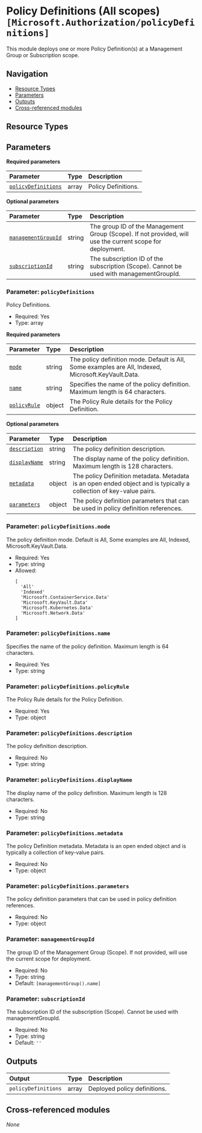 # Policy Definitions (All scopes) `[Microsoft.Authorization/policyDefinitions]`

This module deploys one or more Policy Definition(s) at a Management Group or Subscription scope.

## Navigation

- [Resource Types](#Resource-Types)
- [Parameters](#Parameters)
- [Outputs](#Outputs)
- [Cross-referenced modules](#Cross-referenced-modules)

## Resource Types

## Parameters

**Required parameters**

| Parameter | Type | Description |
| :-- | :-- | :-- |
| [`policyDefinitions`](#parameter-policydefinitions) | array | Policy Definitions. |

**Optional parameters**

| Parameter | Type | Description |
| :-- | :-- | :-- |
| [`managementGroupId`](#parameter-managementgroupid) | string | The group ID of the Management Group (Scope). If not provided, will use the current scope for deployment. |
| [`subscriptionId`](#parameter-subscriptionid) | string | The subscription ID of the subscription (Scope). Cannot be used with managementGroupId. |

### Parameter: `policyDefinitions`

Policy Definitions.

- Required: Yes
- Type: array

**Required parameters**

| Parameter | Type | Description |
| :-- | :-- | :-- |
| [`mode`](#parameter-policydefinitionsmode) | string | The policy definition mode. Default is All, Some examples are All, Indexed, Microsoft.KeyVault.Data. |
| [`name`](#parameter-policydefinitionsname) | string | Specifies the name of the policy definition. Maximum length is 64 characters. |
| [`policyRule`](#parameter-policydefinitionspolicyrule) | object | The Policy Rule details for the Policy Definition. |

**Optional parameters**

| Parameter | Type | Description |
| :-- | :-- | :-- |
| [`description`](#parameter-policydefinitionsdescription) | string | The policy definition description. |
| [`displayName`](#parameter-policydefinitionsdisplayname) | string | The display name of the policy definition. Maximum length is 128 characters. |
| [`metadata`](#parameter-policydefinitionsmetadata) | object | The policy Definition metadata. Metadata is an open ended object and is typically a collection of key-value pairs. |
| [`parameters`](#parameter-policydefinitionsparameters) | object | The policy definition parameters that can be used in policy definition references. |

### Parameter: `policyDefinitions.mode`

The policy definition mode. Default is All, Some examples are All, Indexed, Microsoft.KeyVault.Data.

- Required: Yes
- Type: string
- Allowed:
  ```Bicep
  [
    'All'
    'Indexed'
    'Microsoft.ContainerService.Data'
    'Microsoft.KeyVault.Data'
    'Microsoft.Kubernetes.Data'
    'Microsoft.Network.Data'
  ]
  ```

### Parameter: `policyDefinitions.name`

Specifies the name of the policy definition. Maximum length is 64 characters.

- Required: Yes
- Type: string

### Parameter: `policyDefinitions.policyRule`

The Policy Rule details for the Policy Definition.

- Required: Yes
- Type: object

### Parameter: `policyDefinitions.description`

The policy definition description.

- Required: No
- Type: string

### Parameter: `policyDefinitions.displayName`

The display name of the policy definition. Maximum length is 128 characters.

- Required: No
- Type: string

### Parameter: `policyDefinitions.metadata`

The policy Definition metadata. Metadata is an open ended object and is typically a collection of key-value pairs.

- Required: No
- Type: object

### Parameter: `policyDefinitions.parameters`

The policy definition parameters that can be used in policy definition references.

- Required: No
- Type: object

### Parameter: `managementGroupId`

The group ID of the Management Group (Scope). If not provided, will use the current scope for deployment.

- Required: No
- Type: string
- Default: `[managementGroup().name]`

### Parameter: `subscriptionId`

The subscription ID of the subscription (Scope). Cannot be used with managementGroupId.

- Required: No
- Type: string
- Default: `''`


## Outputs

| Output | Type | Description |
| :-- | :-- | :-- |
| `policyDefinitions` | array | Deployed policy definitions. |

## Cross-referenced modules

_None_
